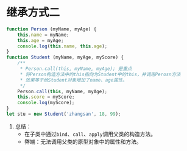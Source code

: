 # 继承方式二

```javascript
function Person (myName, myAge) {
    this.name = myName;
    this.age = myAge;
    console.log(this.name, this.age);
}
function Student (myName, myAge, myScore) {
    /**
     * Person.call(this, myName, myAge); 是重点
     * 将Person构造方法中的this指向为Student中的this，并调用Perosn方法
     * 效果等于给Student对象增加了name、age属性。
     */
    Person.call(this, myName, myAge);
    this.score = myScore;
    console.log(myScore);
}
let stu = new Student('zhangsan', 18, 99);
```

1. 总结：
    - 在子类中通过`bind`、`call`、`apply`调用父类的构造方法。
    - 弊端：无法调用父类的原型对象中的属性和方法。